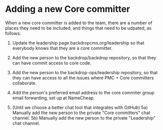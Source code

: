
Adding a new Core committer
===========================

When a new core committer is added to the team, there are a number of places
they need to be included, and things that need to be udpated, as follows:

1) Update the leadership page backdropcms.org/leadership so that everybody knows
   that they are a core committer.

2) Add the new person to the backdrop/backdrop repository, so that they can have
   commit access to core code.

3) Add the new person to the backdrop-ops/leadership repository, so that they
   can have access to all the issues where PMC + Core committers collaborate.

4) Add the person's preferred email address to the core commiter group email
   forwarding, set up at NameCheap.

5) (Until we choose a better chat tool that integrates with GitHub)
   5a) Manually add the new person to the private "Core committers" chat channel.
   5b) Manually add the new person to the private "Leadership" chat channel.
